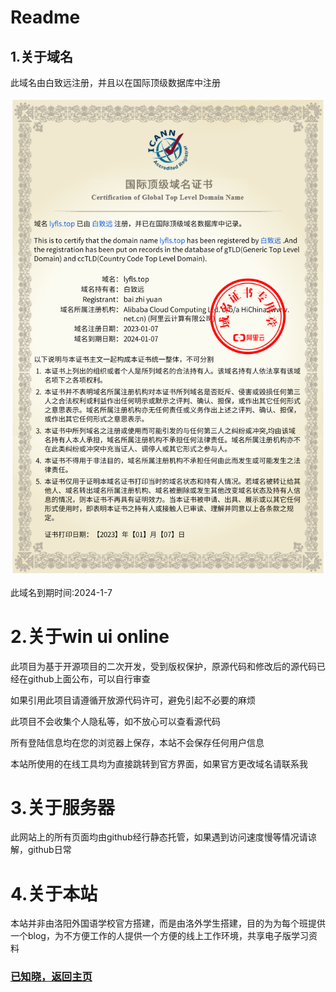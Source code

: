 # Readme
## 1.关于域名
此域名由白致远注册，并且以在国际顶级数据库中注册

![证书](ico/lyfls.top.png "lyfls.top")

此域名到期时间:2024-1-7
# 2.关于win ui online
此项目为基于开源项目的二次开发，受到版权保护，原源代码和修改后的源代码已经在github上面公布，可以自行审查

如果引用此项目请遵循开放源代码许可，避免引起不必要的麻烦

此项目不会收集个人隐私等，如不放心可以查看源代码

所有登陆信息均在您的浏览器上保存，本站不会保存任何用户信息

本站所使用的在线工具均为直接跳转到官方界面，如果官方更改域名请联系我

# 3.关于服务器
此网站上的所有页面均由github经行静态托管，如果遇到访问速度慢等情况请谅解，github日常

# 4.关于本站
本站并非由洛阳外国语学校官方搭建，而是由洛外学生搭建，目的为为每个班提供一个blog，为不方便工作的人提供一个方便的线上工作环境，共享电子版学习资料
### [已知晓，返回主页](https://lyfls.top)
